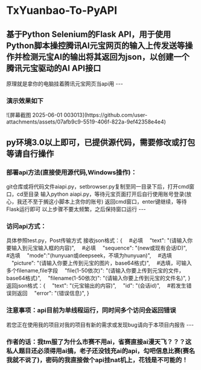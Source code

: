# TxYuanbao-To-PyAPI
<h2>基于Python Selenium的Flask API，用于使用Python脚本操控腾讯AI元宝网页的输入上传发送等操作并检测元宝AI的输出将其返回为json，以创建一个腾讯元宝驱动的AI API接口</h2>  
原理就是拿你的电脑挂着腾讯元宝网页当api用
---
<h3>演示效果如下</h3>
![屏幕截图 2025-06-01 003013](https://github.com/user-attachments/assets/07afb9c9-5519-406f-822a-9ef42358e4e4)

py环境3.0以上即可，已提供源代码，需要修改或打包等请自行操作
---
<h3>部署api方法(直接使用源代码,Windows操作)：</h3>  
git仓库或将代码文件aiapi.py，setbrowser.py复制至同一目录下后，打开cmd窗口，cd至目录  
输入python aiapi.py，等待元宝页面打开后自行使用账号登录(放心，我还不至于搁这小脚本上贪你的账号)  
返回cmd窗口，enter键继续，等待Flask运行即可  
以上步骤不要太频繁，之后保持窗口运行
---
<h3>访问api方式：</h3>  
具体参照test.py，Post传输方式  
接收json格式：{  
  &emsp;#必填  
  &emsp;"text": "(请输入你要输入到元宝输入框的内容)",  
  &emsp;#必填  
  &emsp;"sequence": "(new或现有会话ID)",  
  &emsp;#选填  
  &emsp;"mode":"(hunyuan或deepseek，不填为hunyuan)",  
  &emsp;#选填  
  &emsp;"picture": "(请输入你要上传到元宝的图片，base64格式)",  
  &emsp;#选填，可输入多个filename,file字段  
  &emsp;"file(1-50依次)": "(请输入你要上传到元宝的文件，base64格式)",  
  &emsp;"filename(1-50依次)": "(请输入你要上传到元宝的文件名)",  
}  
返回json格式：{  
  &emsp;"text": "(元宝输出的内容)",  
  &emsp;"id": "(会话id)",  
  &emsp;#若发生错误则返回  
  &emsp;"error": "(错误信息)",  
}  
<h3>注意事项：api目前为单线程运行，同时间多个访问会返回错误</h3>  
若您正在使用我的项目对我的项目有新的需求或发现bug请向于本项目内报告
---
<h3>作者的话：我tm服了为什么市赛不用ai，省赛直接ai漫天飞？？？这私人题目还必须得用ai搞，老子还没钱充ai的api，勾吧信息比赛(赛名我就不说了)，密码的我直接做个api挂nat机上，花钱是不可能的！</h3>
